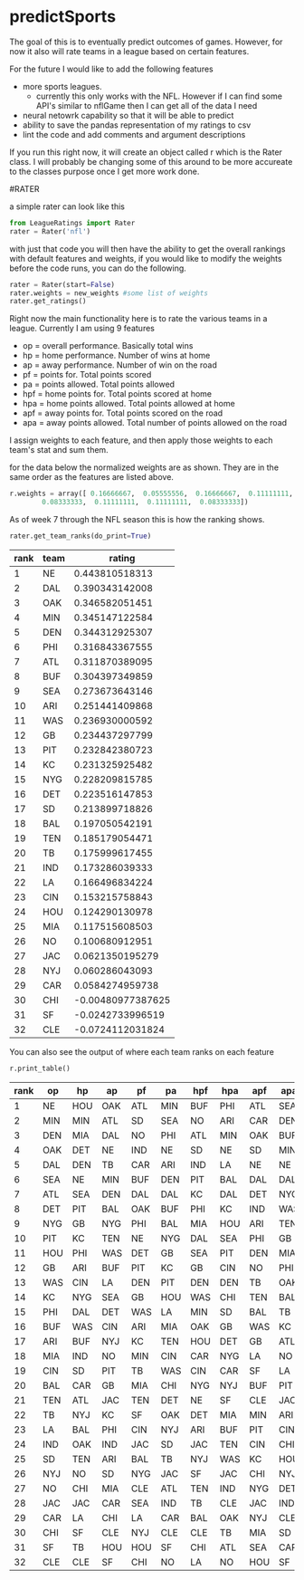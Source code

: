 # predictSports


The goal of this is to eventually predict outcomes of games. However, for now it also will rate teams in a league based on certain features.


For the future I would like to add the following features

* more sports leagues.
  * currently this only works with the NFL. However if I can find some API's similar to nflGame then I can get all of the data I need
* neural netowrk capability so that it will be able to predict
* ability to save the pandas representation of my ratings to csv
* lint the code and add comments and argument descriptions


If you run this right now, it will create an object called r which is the Rater class. I will probably be changing some of this around to be more accureate to the classes purpose once I get more work done.


#RATER

a simple rater can look like this

```python
from LeagueRatings import Rater
rater = Rater('nfl')
```

with just that code you will then have the ability to get the overall rankings with default features and weights, if you would like to modify the weights before the code runs, you can do the following.

```python
rater = Rater(start=False)
rater.weights = new_weights #some list of weights
rater.get_ratings()
```


Right now the main functionality here is to rate the various teams in a league. Currently I am using 9 features

* op = overall performance. Basically total wins
* hp = home performance. Number of wins at home
* ap = away performance. Number of win on the road
* pf = points for. Total points scored
* pa = points allowed. Total points allowed
* hpf = home points for. Total points scored at home
* hpa = home points allowed. Total points allowed at home
* apf = away points for. Total points scored on the road
* apa = away points allowed. Total number of points allowed on the road

I assign weights to each feature, and then apply those weights to each team's stat and sum them. 

for the data below the normalized weights are as shown. They are in the same order as the features are listed above.

```python
r.weights = array([ 0.16666667,  0.05555556,  0.16666667,  0.11111111,  0.11111111,
        0.08333333,  0.11111111,  0.11111111,  0.08333333])
```

As of week 7 through the NFL season this is how the ranking shows.

```python
rater.get_team_ranks(do_print=True)
```

rank |team|rating
-----|----|------
1|NE|0.443810518313
2|DAL|0.390343142008
3|OAK|0.346582051451
4|MIN|0.345147122584
5|DEN|0.344312925307
6|PHI|0.316843367555
7|ATL|0.311870389095
8|BUF|0.304397349859
9|SEA|0.273673643146
10|ARI|0.251441409868
11|WAS|0.236930000592
12|GB|0.234437297799
13|PIT|0.232842380723
14|KC|0.231325925482
15|NYG|0.228209815785
16|DET|0.223516147853
17|SD|0.213899718826
18|BAL|0.197050542191
19|TEN|0.185179054471
20|TB|0.175999617455
21|IND|0.173286039333
22|LA|0.166496834224
23|CIN|0.153215758843
24|HOU|0.124290130978
25|MIA|0.117515608503
26|NO|0.100680912951
27|JAC|0.0621350195279
28|NYJ|0.060286043093
29|CAR|0.0584274959738
30|CHI|-0.00480977387625
31|SF|-0.0242733996519
32|CLE|-0.0724112031824
>>> 



You can also see the output of where each team ranks on each feature
```python
r.print_table()
```

rank|op|hp|ap|pf|pa|hpf|hpa|apf|apa
---|---|---|---|---|---|---|---|---|---
1|NE|HOU|OAK|ATL|MIN|BUF|PHI|ATL|SEA
2|MIN|MIN|ATL|SD|SEA|NO|ARI|CAR|DEN
3|DEN|MIA|DAL|NO|PHI|ATL|MIN|OAK|BUF
4|OAK|DET|NE|IND|NE|SD|NE|SD|MIN
5|DAL|DEN|TB|CAR|ARI|IND|LA|NE|NE
6|SEA|NE|MIN|BUF|DEN|PIT|BAL|DAL|DAL
7|ATL|SEA|DEN|DAL|DAL|KC|DAL|DET|NYG
8|DET|PIT|BAL|OAK|BUF|PHI|KC|IND|WAS
9|NYG|GB|NYG|PHI|BAL|MIA|HOU|ARI|TEN
10|PIT|KC|TEN|NE|NYG|DAL|SEA|PHI|GB
11|HOU|PHI|WAS|DET|GB|SEA|PIT|DEN|MIA
12|GB|ARI|BUF|PIT|KC|GB|CIN|NO|PHI
13|WAS|CIN|LA|DEN|PIT|DEN|DEN|TB|OAK
14|KC|NYG|SEA|GB|HOU|WAS|CHI|TEN|BAL
15|PHI|DAL|DET|WAS|LA|MIN|SD|BAL|TB
16|BUF|WAS|CIN|ARI|MIA|OAK|GB|WAS|KC
17|ARI|BUF|NYJ|KC|TEN|HOU|DET|GB|ATL
18|MIA|IND|NO|MIN|CIN|CAR|NYG|LA|NO
19|CIN|SD|PIT|TB|WAS|CIN|CAR|SF|LA
20|BAL|CAR|GB|MIA|CHI|NYG|NYJ|BUF|PIT
21|TEN|ATL|JAC|TEN|DET|NE|SF|CLE|JAC
22|TB|NYJ|KC|SF|OAK|DET|MIA|MIN|ARI
23|LA|BAL|PHI|CIN|NYJ|ARI|BUF|PIT|CIN
24|IND|OAK|IND|JAC|SD|JAC|TEN|CIN|CHI
25|SD|TEN|ARI|BAL|TB|NYJ|WAS|KC|HOU
26|NYJ|NO|SD|NYG|JAC|SF|JAC|CHI|NYJ
27|NO|CHI|MIA|CLE|ATL|TEN|IND|NYG|DET
28|JAC|JAC|CAR|SEA|IND|TB|CLE|JAC|IND
29|CAR|LA|CHI|LA|CAR|BAL|OAK|NYJ|CLE
30|CHI|SF|CLE|NYJ|CLE|CLE|TB|MIA|SD
31|SF|TB|HOU|HOU|SF|CHI|ATL|SEA|CAR
32|CLE|CLE|SF|CHI|NO|LA|NO|HOU|SF
